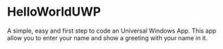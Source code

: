 # HelloWorldUWP
A simple, easy and first step to code an Universal Windows App.
This app allow you to enter your name and show a greeting with your name in it.
